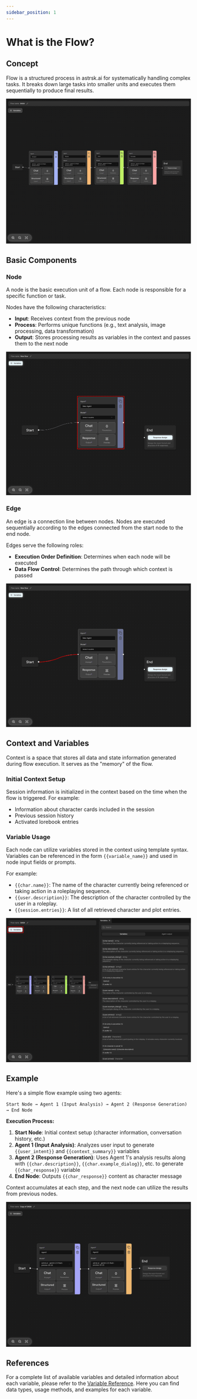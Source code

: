 ```yaml
---
sidebar_position: 1
---
```


# What is the Flow?

## Concept

Flow is a structured process in astrsk.ai for systematically handling complex tasks. It breaks down large tasks into smaller units and executes them sequentially to produce final results.

![Concept](./images/flow-concept.png)

## Basic Components

### Node

A node is the basic execution unit of a flow. Each node is responsible for a specific function or task.

Nodes have the following characteristics:
- **Input**: Receives context from the previous node
- **Process**: Performs unique functions (e.g., text analysis, image processing, data transformation)
- **Output**: Stores processing results as variables in the context and passes them to the next node

![Node](./images/flow-node.png)

### Edge

An edge is a connection line between nodes. Nodes are executed sequentially according to the edges connected from the start node to the end node.

Edges serve the following roles:
- **Execution Order Definition**: Determines when each node will be executed
- **Data Flow Control**: Determines the path through which context is passed

![Edge](./images/flow-edge.png)

## Context and Variables

Context is a space that stores all data and state information generated during flow execution. It serves as the "memory" of the flow.

### Initial Context Setup

Session information is initialized in the context based on the time when the flow is triggered. For example:
- Information about character cards included in the session
- Previous session history
- Activated lorebook entries

### Variable Usage

Each node can utilize variables stored in the context using template syntax. Variables can be referenced in the form `{{variable_name}}` and used in node input fields or prompts.

For example:
- `{{char.name}}`: The name of the character currently being referenced or taking action in a roleplaying sequence.
- `{{user.description}}`: The description of the character controlled by the user in a roleplay.
- `{{session.entries}}`: A list of all retrieved character and plot entries.

![Variables](./images/flow-variables.png)

## Example

Here's a simple flow example using two agents:

```
Start Node → Agent 1 (Input Analysis) → Agent 2 (Response Generation) → End Node
```

**Execution Process:**
1. **Start Node**: Initial context setup (character information, conversation history, etc.)
2. **Agent 1 (Input Analysis)**: Analyzes user input to generate `{{user_intent}}` and `{{context_summary}}` variables
3. **Agent 2 (Response Generation)**: Uses Agent 1's analysis results along with `{{char.description}}`, `{{char.example_dialog}}`, etc. to generate `{{char_response}}` variable
4. **End Node**: Outputs `{{char_response}}` content as character message

Context accumulates at each step, and the next node can utilize the results from previous nodes.

![Example](./images/flow-example.png)

## References

For a complete list of available variables and detailed information about each variable, please refer to the [Variable Reference](/flow/variable-reference). Here you can find data types, usage methods, and examples for each variable.
